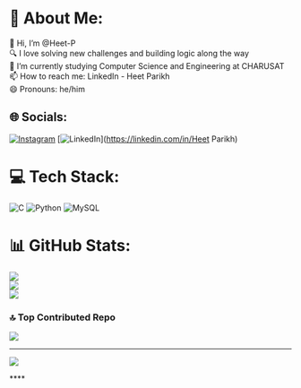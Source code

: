 # 💫 About Me:
👋 Hi, I’m @Heet-P<br>🔍 I love solving new challenges and building logic along the way<br>🌱 I’m currently studying Computer Science and Engineering at CHARUSAT<br>📫 How to reach me: LinkedIn - Heet Parikh<br>😄 Pronouns: he/him


## 🌐 Socials:
[![Instagram](https://img.shields.io/badge/Instagram-%23E4405F.svg?logo=Instagram&logoColor=white)](https://instagram.com/heet_1606) [![LinkedIn](https://img.shields.io/badge/LinkedIn-%230077B5.svg?logo=linkedin&logoColor=white)](https://linkedin.com/in/Heet Parikh) 

# 💻 Tech Stack:
![C](https://img.shields.io/badge/c-%2300599C.svg?style=for-the-badge&logo=c&logoColor=white) ![Python](https://img.shields.io/badge/python-3670A0?style=for-the-badge&logo=python&logoColor=ffdd54) ![MySQL](https://img.shields.io/badge/mysql-4479A1.svg?style=for-the-badge&logo=mysql&logoColor=white)
# 📊 GitHub Stats:
![](https://github-readme-stats.vercel.app/api?username=Heet-P&theme=radical&hide_border=false&include_all_commits=true&count_private=false)<br/>
![](https://github-readme-streak-stats.herokuapp.com/?user=Heet-P&theme=radical&hide_border=false)<br/>
![](https://github-readme-stats.vercel.app/api/top-langs/?username=Heet-P&theme=radical&hide_border=false&include_all_commits=true&count_private=false&layout=compact)

### 🔝 Top Contributed Repo
![](https://github-contributor-stats.vercel.app/api?username=Heet-P&limit=5&theme=tokyonight&combine_all_yearly_contributions=true)

---
[![](https://visitcount.itsvg.in/api?id=Heet-P&icon=1&color=6)](https://visitcount.itsvg.in)

<!-- Proudly created with GPRM ( https://gprm.itsvg.in ) -->****
